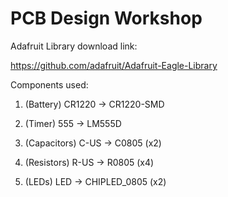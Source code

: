 # PCB Design Workshop


Adafruit Library download link:

https://github.com/adafruit/Adafruit-Eagle-Library 


Components used:

1. (Battery) CR1220 -> CR1220-SMD

2. (Timer) 555 -> LM555D
3. (Capacitors) C-US -> C0805 (x2)
4. (Resistors) R-US -> R0805 (x4)
5. (LEDs) LED -> CHIPLED_0805 (x2)
